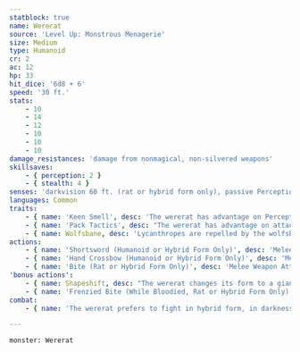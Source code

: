 ```yaml
---
statblock: true
name: Wererat
source: 'Level Up: Monstrous Menagerie'
size: Medium
type: Humanoid
cr: 2
ac: 12
hp: 33
hit_dice: '6d8 + 6'
speed: '30 ft.'
stats:
    - 10
    - 14
    - 12
    - 10
    - 10
    - 10
damage_resistances: 'damage from nonmagical, non-silvered weapons'
skillsaves:
    - { perception: 2 }
    - { stealth: 4 }
senses: 'darkvision 60 ft. (rat or hybrid form only), passive Perception 12'
languages: Common
traits:
    - { name: 'Keen Smell', desc: 'The wererat has advantage on Perception checks that rely on smell.' }
    - { name: 'Pack Tactics', desc: "The wererat has advantage on attack rolls against a creature if at least one of the wererat's allies is within 5 feet of the creature and not incapacitated." }
    - { name: Wolfsbane, desc: 'Lycanthropes are repelled by the wolfsbane flower. A lycanthrope in hybrid or beast form is poisoned while within 10 feet of a living or dried wolfsbane flower that it can smell. If wolfsbane is applied to a weapon or ammunition, lycanthropes are damaged by the weapon as if it were silver. An application of wolfsbane lasts for 1 hour.' }
actions:
    - { name: 'Shortsword (Humanoid or Hybrid Form Only)', desc: 'Melee Weapon Attack: +4 to hit, reach 5 ft., one target. Hit: 5 (1d6 + 2) piercing damage, or 12 (3d6 + 2) piercing damage if the attack is made with advantage.' }
    - { name: 'Hand Crossbow (Humanoid or Hybrid Form Only)', desc: 'Melee or Ranged Weapon Attack: +4 to hit, range 30/120 ft., one target. Hit: 5 (1d6 + 2) piercing damage, or 12 (3d6 + 2) piercing damage if the attack is made with advantage.' }
    - { name: 'Bite (Rat or Hybrid Form Only)', desc: 'Melee Weapon Attack: +4 to hit, reach 5 ft., one target. Hit: 4 (1d4 + 2) piercing damage. If the target is a humanoid, it makes a DC 11 Constitution saving throw. On a failure, it is cursed with wererat lycanthropy.' }
'bonus actions':
    - { name: Shapeshift, desc: "The wererat changes its form to a giant rat, a rat-humanoid hybrid, or into its true form, which is a humanoid. While shapeshifted, its statistics are unchanged. It can't speak in rat form. Its equipment is not transformed. It reverts to its true form if it dies." }
    - { name: 'Frenzied Bite (While Bloodied, Rat or Hybrid Form Only)', desc: 'The wererat makes a bite attack.' }
combat:
    - { name: 'The wererat prefers to fight in hybrid form, in darkness if possible', desc: 'If its enemy has no obvious silver weapon or magical attack, it strikes with its shortsword, preferably using Pack Tactics; otherwise it attacks with its crossbow from hiding. It flees if bloodied and only uses Frenzied Bite if cornered.' }

---
```

```statblock
monster: Wererat
```
